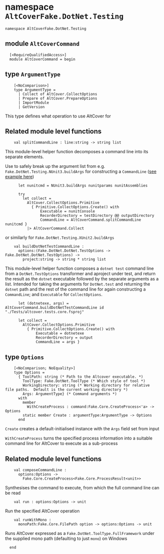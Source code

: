 
# namespace `AltCoverFake.DotNet.Testing`
```
namespace AltCoverFake.DotNet.Testing
```
## module `AltCoverCommand`
```
  [<RequireQualifiedAccess>]
  module AltCoverCommand = begin
```
## type `ArgumentType`
```
    [<NoComparison>]
    type ArgumentType =
      | Collect of AltCover.CollectOptions
      | Prepare of AltCover.PrepareOptions
      | ImportModule
      | GetVersion
```
This type defines what operation to use AltCover for

## Related module level functions
```
    val splitCommandLine : line:string -> string list
```
This module-level helper function decomposes a command line into its separate elements.

Use to safely break up the argument list from e.g. `Fake.DotNet.Testing.NUnit3.buildArgs` for constructing a `CommandLine` ([see example here](https:github.com/SteveGilham/altcover/blob/bf291c9485a737ff4b1d7034f1bdf74374d1d3f9/Build/targets.fsx#L966-L985))
```
      let nunitcmd = NUnit3.buildArgs nunitparams nunitAssemblies

      try
        let collect =
          AltCover.CollectOptions.Primitive
            { Primitive.CollectOptions.Create() with
                Executable = nunitConsole
                RecorderDirectory = testDirectory @@ outputDirectory
                CommandLine = AltCoverCommand.splitCommandLine nunitcmd }
          |> AltCoverCommand.Collect
```
or similarly for `Fake.DotNet.Testing.XUnit2.buildArgs`
```
    val buildDotNetTestCommandLine :
      options:(Fake.DotNet.DotNet.TestOptions -> Fake.DotNet.DotNet.TestOptions) ->
        project:string -> string * string list
```
This module-level helper function composes a `dotnet test` command line from a `DotNet.TestOptions` transformer and aproject under test, and return the result as the `dotnet` executable followed by the separate arguments as a list.
Intended for taking the arguments for `DotNet.test` and returning the `dotnet` path and the rest of the command line for again constructing a `CommandLine`; and `Executable` for `CollectOptions`.
```
      let (dotnetexe, args) =  AltCoverCommand.buildDotNetTestCommandLine id "./Tests/altcover.tests.core.fsproj"

      let collect =
        AltCover.CollectOptions.Primitive
          { Primitive.CollectOptions.Create() with
              Executable = dotnetexe
              RecorderDirectory = output
              CommandLine = args }
```
## type `Options`
```
    [<NoComparison; NoEquality>]
    type Options =
      { ToolPath: string (* Path to the Altcover executable. *)
        ToolType: Fake.DotNet.ToolType (* Which style of tool *)
        WorkingDirectory: string (* Working directory for relative file paths.  Default is the current working directory *)
        Args: ArgumentType} (* Command arguments *)
      with
        member
          WithCreateProcess : command:Fake.Core.CreateProcess<'a> -> Options
        static member Create : argumentType:ArgumentType -> Options
      end
```
`Create` creates a default-initialised instance with the `Args` field set from input

`WithCreateProcess` turns the specified process information into a suitable command line for AltCover to execute as a sub-process

## Related module level functions
```
    val composeCommandLine :
      options:Options ->
        Fake.Core.CreateProcess<Fake.Core.ProcessResult<unit>>
```
Synthesises the command to execute, from which the full command line can be read
```
    val run : options:Options -> unit
```
Run the specified AltCover operation
```
    val runWithMono :
      monoPath:Fake.Core.FilePath option -> options:Options -> unit
```
 Runs AltCover expressed as a `Fake.DotNet.ToolType.FullFramework` under the supplied mono path (defaulting to just `mono`) on Windows
```
  end
 ```
